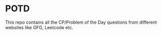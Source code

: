 # POTD
This repo contains all the CP/Problem of the Day questions from different websites like GFG, Leetcode etc.
